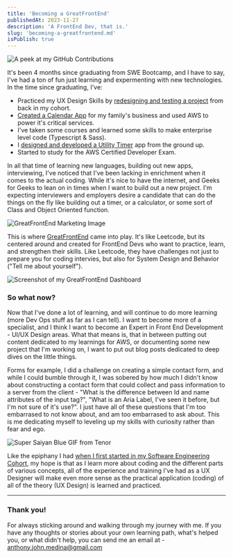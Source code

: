 ```yaml
---
title: 'Becoming a GreatFrontEnd'
publishedAt: 2023-11-27
description: 'A FrontEnd Dev, that is.'
slug: 'becoming-a-greatfrontend.md'
isPublish: true
---
```


![A peek at my GitHub Contributions](https://anthonyjmedina-portfolio-images.s3.us-east-2.amazonaws.com/becoming_a_great_frontenddev/githubcontribution.png 'A peek at my GitHub Contributions')

It's been 4 months since graduating from SWE Bootcamp, and I have to say, I've had a ton of fun just learning and expermenting with new technologies. In the time since graduating, I've:

- Practiced my UX Design Skills by [redesigning and testing a project](https://anthonyjmedina.com/posts/case-study-gamenight-v2.md) from back in my cohort.
- [Created a Calendar App](https://anthonyjmedina.com/posts/creating-a-calendar-app-for-the-family-business.md) for my family's business and used AWS to power it's critical services.
- I've taken some courses and learned some skills to make enterprise level code (Typescript & Sass).
- I [designed and developed a Utility Timer](https://anthonyjmedina.com/posts/the-making-of-playtimer-4.md) app from the ground up.
- Started to study for the AWS Certified Developer Exam.

In all that time of learning new languages, building out new apps, interviewing, I've noticed that I've been lacking in enrichment when it comes to the actual coding. While it's nice to have the internet, and Geeks for Geeks to lean on in times when I want to build out a new project. I'm expecting interviewers and employers desire a candidate that can do the things on the fly like building out a timer, or a calculator, or some sort of Class and Object Oriented function.

![GreatFrontEnd Marketing Image](https://www.greatfrontend.com/img/seo/og.jpg 'GreatFrontEnd Marketing Image')

This is where [GreatFrontEnd](https://www.greatfrontend.com) came into play. It's like Leetcode, but its centered around and created for FrontEnd Devs who want to practice, learn, and strengthen their skills. Like Leetcode, they have challenges not just to prepare you for coding intervies, but also for System Design and Behavior ("Tell me about yourself").

![Screenshot of my GreatFrontEnd Dashboard](https://anthonyjmedina-portfolio-images.s3.us-east-2.amazonaws.com/becoming_a_great_frontenddev/greatfrontendui.png 'Screenshot of my GreatFrontEnd Dashboard')

### So what now?

Now that I've done a lot of learning, and will continue to do more learning (more Dev Ops stuff as far as I can tell). I want to become more of a specialist, and I think I want to become an Expert in Front End Development - UI/UX Design areas. What that means is, that in between putting out content dedicated to my learnings for AWS, or documenting some new project that I'm working on, I want to put out blog posts dedicated to deep dives on the little things.

Forms for example, I did a challenge on creating a simple contact form, and while I could bumble through it, I was sobered by how much I didn't know about constructing a contact form that could collect and pass information to a server from the client - "What is the difference between Id and name attributes of the input tag?", "What is an Aria Label, I've seen it before, but I'm not sure of it's use?". I just have all of these questions that I'm too embarrased to not know about, and am too embarrased to ask about. This is me dedicating myself to leveling up my skills with curiosity rather than fear and ego.

![Super Saiyan Blue GIF from Tenor](https://media.tenor.com/xCzQiFoKAbEAAAAd/super-saiyan-blue.gif 'Super Saiyan Blue GIF from Tenor')

Like the epiphany I had [when I first started in my Software Engineering Cohort](https://anthonyjmedina.com/posts/learning-to-code-is-healing-my-inner-designer/), my hope is that as I learn more about coding and the different parts of various concepts, all of the experience and training I've had as a UX Designer will make even more sense as the practical application (coding) of all of the theory (UX Design) is learned and practiced.

---

### Thank you!

For always sticking around and walking through my journey with me. If you have any thoughts or stories about your own learning path, what's helped you, or what didn't help, you can send me an email at - anthony.john.medina@gmail.com
